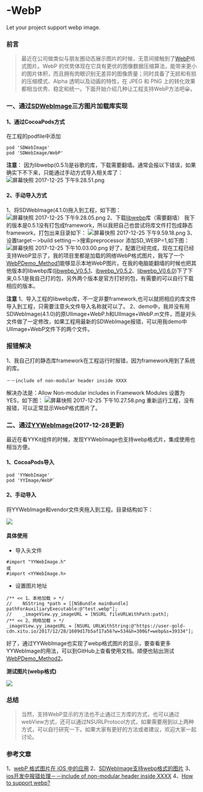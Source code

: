 # -WebP
Let your project support webp image.

### 前言
> 最近在公司做类似与朋友圈动态展示图片的时候，无意间接触到了[WebP](https://baike.baidu.com/item/webp%E6%A0%BC%E5%BC%8F/4077671)格式图片。WebP 的优势体现在它具有更优的图像数据压缩算法，能带来更小的图片体积，而且拥有肉眼识别无差异的图像质量；同时具备了无损和有损的压缩模式、Alpha 透明以及动画的特性，在 JPEG 和 PNG 上的转化效果都相当优秀、稳定和统一。下面开始介绍几种让工程支持WebP方法吧😀。

### 一、通过[SDWebImage](https://github.com/rs/SDWebImage)三方图片加载库实现
#### 1、通过CocoaPods方式
在工程的podfile中添加
```
pod 'SDWebImage'
pod 'SDWebImage/WebP'
```
**注意**：
因为libwebp(0.5.1)是谷歌的库，下载需要翻墙。通常会报以下错误，如果确实下不下来，只能通过手动方式导入相关库了：
![屏幕快照 2017-12-25 下午9.28.51.png](https://user-gold-cdn.xitu.io/2017/12/25/1608e2bf7b3fd7a0?w=1146&h=536&f=png&s=106020)

#### 2、手动导入方式
1、将SDWebImage(4.1.0)拖入到工程，如下图：
![屏幕快照 2017-12-25 下午9.28.05.png](https://user-gold-cdn.xitu.io/2017/12/25/1608e2bf84924442?w=532&h=1162&f=png&s=213401)
2、下载[libwebp](http://downloads.webmproject.org/releases/webp/index.html)库（需要翻墙）
我下的版本是0.5.1没有打包成framework，所以我把自己也尝试将库文件打包成静态framework，打包出来目录如下：
![屏幕快照 2017-12-25 下午9.59.18.png](https://user-gold-cdn.xitu.io/2017/12/25/1608e2bf7aff46b6?w=524&h=528&f=png&s=66018)
3、 设置target－>build setting－>搜索preprocessor 添加SD_WEBP=1,如下图：
![屏幕快照 2017-12-25 下午10.03.00.png](https://user-gold-cdn.xitu.io/2017/12/25/1608e2bf7b1880ee?w=1240&h=689&f=png&s=192119)
好了，配置已经完成，现在工程已经支持WebP显示了，我的项目里都是加载的网络WebP格式图片，我写了一个[WebPDemo_Method1](https://github.com/wenmobo/WebP/tree/master/WebPDemo_Method1)能够显示本地WebP图片。在我的电脑能翻墙的时候也把其他版本的libwebp库([libwebp_V0.5.1](https://github.com/wenmobo/WebP/blob/master/libwebp/libwebp_V0.5.1.zip)、[ibwebp_V0.5.2](https://github.com/wenmobo/WebP/blob/master/libwebp/libwebp_V0.5.2.zip)、[libwebp_V0.6.0](https://github.com/wenmobo/WebP/blob/master/libwebp/libwebp_V0.6.0.zip))下了下来,0.5.1是我自己打的包，另外两个版本是官方打好的包，有需要的可以自行下载相应的版本。

**注意**
1、导入工程的libwebp库，不一定非要framework,也可以就把相应的库文件导入到工程，只需要注意头文件导入名称就可以了。
2、demo中，我并没有用SDWebImage(4.1.0)的原UIImage+WebP.h和UIImage+WebP.m文件，而是对头文件做了一定修改，如果工程用最新的SDWebImage报错，可以用我demo中UIImage+WebP文件下的两个文件。
### 报错解决
1、我自己打的静态库framework在工程运行时报错，因为framework用到了系统的库。
```
－－include of non-modular header inside XXXX
```
解决办法是：Allow Non-modular includes in Framework Modules 设置为YES，如下图：
![屏幕快照 2017-12-25 下午10.27.58.png](https://user-gold-cdn.xitu.io/2017/12/25/1608e2bf7badd3bf?w=1240&h=335&f=png&s=101766)
重新运行工程，没有报错，可以正常显示WebP格式图片了。

### 二、通过[YYWebImage](https://github.com/ibireme/YYWebImage)(2017-12-28更新)
最近在看YYKit组件的时候，发现YYWebImage也支持webp格式片，集成使用也相当方便。
#### 1、CocoaPods导入
```
pod 'YYWebImage'
pod 'YYImage/WebP`
```
#### 2、手动导入
将YYWebImage和vendor文件夹拖入到工程。目录结构如下：

![](https://user-gold-cdn.xitu.io/2017/12/28/1609d2b769e05a5e?w=490&h=560&f=png&s=131090)
#### 具体使用
- 导入头文件
```
#import "YYWebImage.h"
或
#import <YYWebImage.h>
```
- 设置图片地址
```
/** << 1、本地加载 > */
//    NSString *path = [[NSBundle mainBundle] pathForAuxiliaryExecutable:@"test.webp"];
//    _imageView.yy_imageURL = [NSURL fileURLWithPath:path];
/** << 2、网络加载 > */
_imageView.yy_imageURL = [NSURL URLWithString:@"https://user-gold-cdn.xitu.io/2017/12/28/1609d17b5af17a56?w=534&h=300&f=webp&s=39334"];
```
好了，通过YYWebImage也实现了webp格式图片的显示，要查看更多YYWebImage的用法，可以到GitHub上查看使用文档。顺便也贴出测试[WebPDemo_Method2](https://github.com/wenmobo/WebP/tree/master/WebPDemo_Method2)。

**测试图片(webp格式)**

![](https://user-gold-cdn.xitu.io/2017/12/28/1609d17b5af17a56?w=534&h=300&f=webp&s=39334)
### 总结
> 当然，支持WebP显示的方法也不止通过三方库的方式，也可以通过webView方式，还可以通过NSURLProtocol方式，如果需要用到以上两种方式，可以自行研究一下。如果大家有更好的方法或者建议，欢迎大家一起讨论。
### 参考文章
1、[webP 格式图片在 iOS 中的应用](https://www.jianshu.com/p/ed7562a34af1)
2、[SDWebImage支持webp格式的图片](http://blog.csdn.net/shenjx1225/article/details/47259701)
3、[ios开发中报错处理－－include of non-modular header inside XXXX](http://blog.csdn.net/zzzzzdddddxxxxx/article/details/51149243)
4、[How to support webp? ](https://github.com/rs/SDWebImage/issues/1122)

